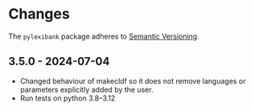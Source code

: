 # Changes

The `pylexibank` package adheres to [Semantic Versioning](http://semver.org/spec/v2.0.0.html).

## 3.5.0 - 2024-07-04

- Changed behaviour of makecldf so it does not remove languages or parameters explicitly added by the user.
- Run tests on python 3.8–3.12
